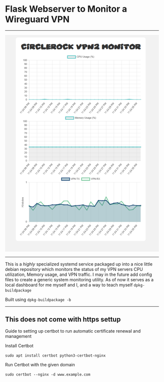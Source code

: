 # Flask Webserver to Monitor a Wireguard VPN

---


<p align="center">
  <img src="media/homepage.png" alt="Homepage screenshot"/>
</p>

---

This is a <em>highly</em> specialized systemd service packaged up into a nice little debian repository which monitors the status of my VPN servers CPU utilization, Memory usage, and VPN traffic. I may in the future add config files to create a generic system monitoring utility. As of now it serves as a local dashboard for me myself and I, and a way to teach myself `dpkg-buildpackage`

Built using `dpkg-buildpackage -b`

---
## This does not come with https settup
Guide to setting up certbot to run automatic certificate renewal and management

Install Certbot

`sudo apt install certbot python3-certbot-nginx`

Run Certbot with the given domain

`sudo certbot --nginx -d www.example.com`
